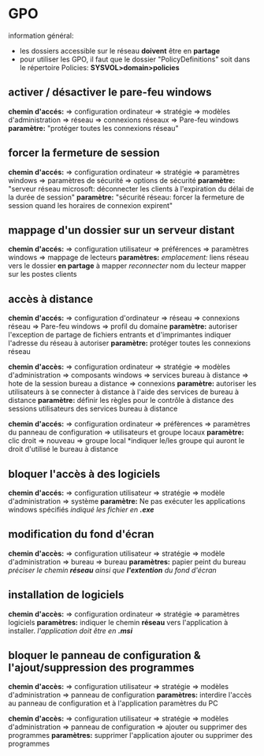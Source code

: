 # GPO

information général:
- les dossiers accessible sur le réseau **doivent** être en **partage** 
- pour utiliser les GPO, il faut que le dossier "PolicyDefinitions" soit dans le répertoire Policies: **SYSVOL>domain>policies**

## activer / désactiver le pare-feu windows

**chemin d'accés:**
=> configuration ordinateur => stratégie => modèles d'administration => réseau => connexions réseaux => Pare-feu windows
**paramètre:** "protéger toutes les connexions réseau"

## forcer la fermeture de session

**chemin d'accés:**
=> configuration ordinateur => stratégie => paramètres windows => paramètres de sécurité => options de sécurité
**paramètre:** "serveur réseau microsoft: déconnecter les clients à l'expiration du délai de la durée de session"
**paramètre:** "sécurité réseau: forcer la fermeture de session quand les horaires de connexion expirent"


## mappage d'un dossier sur un serveur distant

**chemin d'accés:** 
=> configuration utilisateur => préférences => paramètres windows => mappage de lecteurs
**paramètres:** 
*emplacement:* liens réseau vers le dossier **en partage** à mapper
*reconnecter* nom du lecteur mapper sur les postes clients

## accès à distance

**chemin d'accés:**
=> configuration d'ordinateur => réseau => connexions réseau => Pare-feu windows => profil du domaine
**paramètre:** autoriser l'exception de partage de fichiers entrants et d'imprimantes
indiquer l'adresse du réseau à autoriser
**paramètre:** protéger toutes les connexions réseau

**chemin d'accès:** => configuration ordinateur => stratégie => modèles d'administration => composants windows => services bureau à distance => hote de la session bureau a distance => connexions
**paramètre:** autoriser les utilisateurs à se connecter à distance à l'aide des services de bureau à distance
**paramètre:** définir les règles pour le contrôle à distance des sessions utilisateurs des services bureau à distance

**chemin d'accés:** => configuration ordinateur => préfèrences => paramètres du panneau de configuration => utilisateurs et groupe locaux 
**paramètre:** clic droit => nouveau => groupe local
*indiquer le/les groupe qui auront le droit d'utilisé le bureau à distance

## bloquer l'accès à des logiciels 

**chemin d'accés:** => configuration utilisateur => stratégie => modèle d'administration => système
**paramètre:** Ne pas exécuter les applications windows spécifiés
*indiqué les fichier en **.exe***

## modification du fond d'écran 

**chemin d'accès:** => configuration utilisateur => stratégie => modèle d'administration => bureau => bureau 
**paramètres:** papier peint du bureau
*préciser le chemin **réseau** ainsi que **l'extention** du fond d'écran*

## installation de logiciels

**chemin d'accès:** => configuration ordinateur => stratégie => paramètres logiciels 
**paramètres:** indiquer le chemin **réseau** vers l'application à installer.
*l'application doit être en **.msi***

## bloquer le panneau de configuration & l'ajout/suppression des programmes

**chemin d'accès:** => configuration utilisateur => stratégie => modèles d'administration => panneau de configuration 
**paramètres:** interdire l'accès au panneau de configuration et à l'application paramètres du PC

**chemin d'accès:** => configuration utilisateur => stratégie => modèles d'administration => panneau de configuration => ajouter ou supprimer des programmes
**paramètres:** supprimer l'application ajouter ou supprimer des programmes